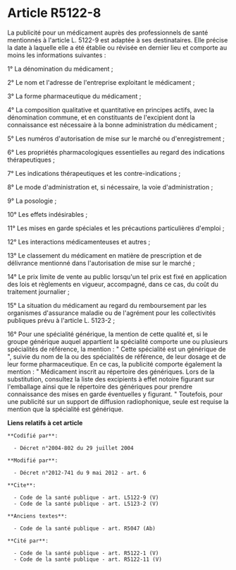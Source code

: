 # Article R5122-8

La publicité pour un médicament auprès des professionnels de santé mentionnés à l'article L. 5122-9 est adaptée à ses
destinataires. Elle précise la date à laquelle elle a été établie ou révisée en dernier lieu et comporte au moins les
informations suivantes : 

1° La dénomination du médicament ; 

2° Le nom et l'adresse de l'entreprise exploitant le médicament ; 

3° La forme pharmaceutique du médicament ; 

4° La composition qualitative et quantitative en principes actifs, avec la dénomination commune, et en constituants de
l'excipient dont la connaissance est nécessaire à la bonne administration du médicament ; 

5° Les numéros d'autorisation de mise sur le marché ou d'enregistrement ; 

6° Les propriétés pharmacologiques essentielles au regard des indications thérapeutiques ; 

7° Les indications thérapeutiques et les contre-indications ; 

8° Le mode d'administration et, si nécessaire, la voie d'administration ; 

9° La posologie ; 

10° Les effets indésirables ; 

11° Les mises en garde spéciales et les précautions particulières d'emploi ; 

12° Les interactions médicamenteuses et autres ; 

13° Le classement du médicament en matière de prescription et de délivrance mentionné dans l'autorisation de mise sur le
marché ; 

14° Le prix limite de vente au public lorsqu'un tel prix est fixé en application des lois et règlements en vigueur,
accompagné, dans ce cas, du coût du traitement journalier ; 

15° La situation du médicament au regard du remboursement par les organismes d'assurance maladie ou de l'agrément pour les
collectivités publiques prévu à l'article L. 5123-2 ; 

16° Pour une spécialité générique, la mention de cette qualité et, si le groupe générique auquel appartient la spécialité
comporte une ou plusieurs spécialités de référence, la mention : " Cette spécialité est un générique de ", suivie du nom de
la ou des spécialités de référence, de leur dosage et de leur forme pharmaceutique. En ce cas, la publicité comporte
également la mention : " Médicament inscrit au répertoire des génériques. Lors de la substitution, consultez la liste des
excipients à effet notoire figurant sur l'emballage ainsi que le répertoire des génériques pour prendre connaissance des
mises en garde éventuelles y figurant. " Toutefois, pour une publicité sur un support de diffusion radiophonique, seule est
requise la mention que la spécialité est générique.

**Liens relatifs à cet article**

	**Codifié par**:

	  - Décret n°2004-802 du 29 juillet 2004

	**Modifié par**:

	  - Décret n°2012-741 du 9 mai 2012 - art. 6

	**Cite**:

	  - Code de la santé publique - art. L5122-9 (V)
	  - Code de la santé publique - art. L5123-2 (V)

	**Anciens textes**:

	  - Code de la santé publique - art. R5047 (Ab)

	**Cité par**:

	  - Code de la santé publique - art. R5122-1 (V)
	  - Code de la santé publique - art. R5122-11 (V)
